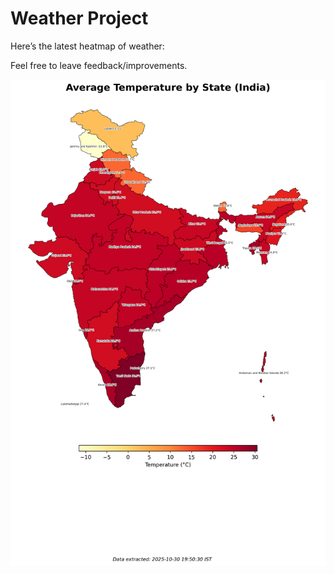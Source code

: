 # Weather Project

Here’s the latest heatmap of weather:

Feel free to leave feedback/improvements.

![India Heatmap](docs/assets/india_heatmap.png?v=037430)
